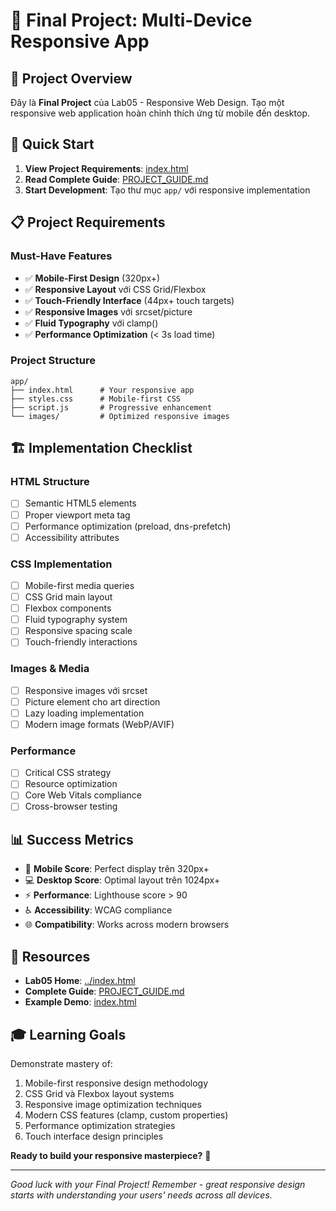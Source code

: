 # 🚀 Final Project: Multi-Device Responsive App

## 📱 Project Overview

Đây là **Final Project** của Lab05 - Responsive Web Design. Tạo một responsive web application hoàn chỉnh thích ứng từ mobile đến desktop.

## 🎯 Quick Start

1. **View Project Requirements**: [index.html](index.html)
2. **Read Complete Guide**: [PROJECT_GUIDE.md](PROJECT_GUIDE.md)
3. **Start Development**: Tạo thư mục `app/` với responsive implementation

## 📋 Project Requirements

### Must-Have Features
- ✅ **Mobile-First Design** (320px+)
- ✅ **Responsive Layout** với CSS Grid/Flexbox
- ✅ **Touch-Friendly Interface** (44px+ touch targets)
- ✅ **Responsive Images** với srcset/picture
- ✅ **Fluid Typography** với clamp()
- ✅ **Performance Optimization** (< 3s load time)

### Project Structure
```
app/
├── index.html      # Your responsive app
├── styles.css      # Mobile-first CSS
├── script.js       # Progressive enhancement
└── images/         # Optimized responsive images
```

## 🏗️ Implementation Checklist

### HTML Structure
- [ ] Semantic HTML5 elements
- [ ] Proper viewport meta tag
- [ ] Performance optimization (preload, dns-prefetch)
- [ ] Accessibility attributes

### CSS Implementation  
- [ ] Mobile-first media queries
- [ ] CSS Grid main layout
- [ ] Flexbox components
- [ ] Fluid typography system
- [ ] Responsive spacing scale
- [ ] Touch-friendly interactions

### Images & Media
- [ ] Responsive images với srcset
- [ ] Picture element cho art direction
- [ ] Lazy loading implementation
- [ ] Modern image formats (WebP/AVIF)

### Performance
- [ ] Critical CSS strategy
- [ ] Resource optimization
- [ ] Core Web Vitals compliance
- [ ] Cross-browser testing

## 📊 Success Metrics

- 📱 **Mobile Score**: Perfect display trên 320px+
- 💻 **Desktop Score**: Optimal layout trên 1024px+
- ⚡ **Performance**: Lighthouse score > 90
- ♿ **Accessibility**: WCAG compliance
- 🌐 **Compatibility**: Works across modern browsers

## 🔗 Resources

- **Lab05 Home**: [../index.html](../index.html)
- **Complete Guide**: [PROJECT_GUIDE.md](PROJECT_GUIDE.md)
- **Example Demo**: [index.html](index.html)

## 🎓 Learning Goals

Demonstrate mastery of:
1. Mobile-first responsive design methodology
2. CSS Grid và Flexbox layout systems
3. Responsive image optimization techniques
4. Modern CSS features (clamp, custom properties)
5. Performance optimization strategies
6. Touch interface design principles

**Ready to build your responsive masterpiece?** 🚀

---

*Good luck with your Final Project! Remember - great responsive design starts with understanding your users' needs across all devices.*
